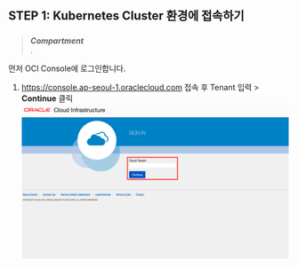 
## **STEP 1**: Kubernetes Cluster 환경에 접속하기

### 
> ***Compartment***   
> .

먼저 OCI Console에 로그인합니다.

1. https://console.ap-seoul-1.oraclecloud.com 접속 후 Tenant 입력 > **Continue** 클릭
![](images/oci_login_tenant.png)
